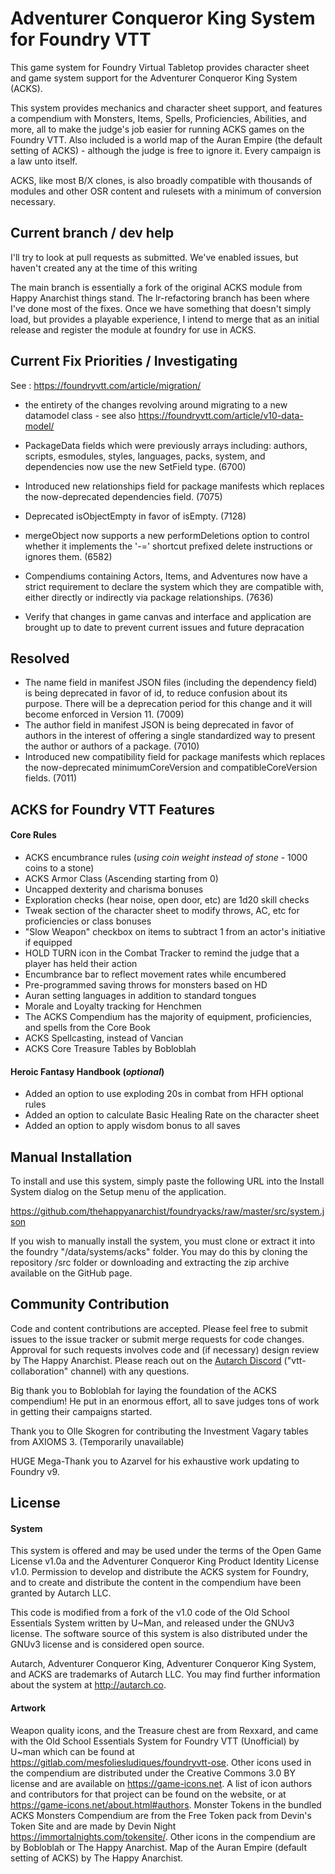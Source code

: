 # **Adventurer Conqueror King System** for Foundry VTT
This game system for Foundry Virtual Tabletop provides character sheet and game system support for the Adventurer Conqueror King System (ACKS).

This system provides mechanics and character sheet support, and features a compendium with Monsters, Items, Spells, Proficiencies, Abilities, and more, all to make the judge's job easier for running ACKS games on the Foundry VTT. Also included is a world map of the Auran Empire (the default setting of ACKS) - although the judge is free to ignore it. Every campaign is a law unto itself.

ACKS, like most B/X clones, is also broadly compatible with thousands of modules and other OSR content and rulesets with a minimum of conversion necessary.

## Current branch / dev help

I'll try to look at pull requests as submitted. We've enabled issues, but haven't created any at the time of this writing

The main branch is essentially a fork of the original ACKS module from Happy Anarchist things stand. The lr-refactoring branch has been where I've done most of the fixes. Once we have something that doesn't simply load, but provides a playable experience, I intend to merge that as an initial release and register the module at foundry for use in ACKS. 



## Current Fix Priorities / Investigating

See : <https://foundryvtt.com/article/migration/>

- the entirety of the changes revolving around migrating to a new datamodel class - see also <https://foundryvtt.com/article/v10-data-model/>
- PackageData fields which were previously arrays including: authors, scripts, esmodules, styles, languages, packs, system, and dependencies now use the new SetField type. (6700)
- Introduced new relationships field for package manifests which replaces the now-deprecated dependencies field. (7075)
- Deprecated isObjectEmpty in favor of isEmpty. (7128)
- mergeObject now supports a new performDeletions option to control whether it implements the '-=' shortcut prefixed delete instructions or ignores them. (6582)
- Compendiums containing Actors, Items, and Adventures now have a strict requirement to declare the system which they are compatible with, either directly or indirectly via package relationships. (7636)

- Verify that changes in game canvas and interface and application are brought up to date to prevent current issues and future depracation


## Resolved

- The name field in manifest JSON files (including the dependency field) is being deprecated in favor of id, to reduce confusion about its purpose. There will be a deprecation period for this change and it will become enforced in Version 11. (7009)
- The author field in manifest JSON is being deprecated in favor of authors in the interest of offering a single standardized way to present the author or authors of a package. (7010)
- Introduced new compatibility field for package manifests which replaces the now-deprecated minimumCoreVersion and compatibleCoreVersion fields. (7011)




## ACKS for Foundry VTT Features
#### **Core Rules**
- ACKS encumbrance rules (*using coin weight instead of stone* - 1000 coins to a stone)  
- ACKS Armor Class (Ascending starting from 0)
- Uncapped dexterity and charisma bonuses  
- Exploration checks (hear noise, open door, etc) are 1d20 skill checks  
- Tweak section of the character sheet to modify throws, AC, etc for proficiencies or class bonuses
- "Slow Weapon" checkbox on items to subtract 1 from an actor's initiative if equipped
- HOLD TURN icon in the Combat Tracker to remind the judge that a player has held their action
- Encumbrance bar to reflect movement rates while encumbered
- Pre-programmed saving throws for monsters based on HD
- Auran setting languages in addition to standard tongues
- Morale and Loyalty tracking for Henchmen
- The ACKS Compendium has the majority of equipment, proficiencies, and spells from the Core Book
- ACKS Spellcasting, instead of Vancian
- ACKS Core Treasure Tables by Bobloblah
#### **Heroic Fantasy Handbook** (*optional*)
- Added an option to use exploding 20s in combat from HFH optional rules  
- Added an option to calculate Basic Healing Rate on the character sheet
- Added an option to apply wisdom bonus to all saves

## Manual Installation
To install and use this system, simply paste the following URL into the Install System dialog on the Setup menu of the application.

<https://github.com/thehappyanarchist/foundryacks/raw/master/src/system.json>

If you wish to manually install the system, you must clone or extract it into the foundry "/data/systems/acks" folder. You may do this by cloning the repository /src folder or downloading and extracting the zip archive available on the GitHub page.

## Community Contribution
Code and content contributions are accepted. Please feel free to submit issues to the issue tracker or submit merge requests for code changes. Approval for such requests involves code and (if necessary) design review by The Happy Anarchist. Please reach out on the [Autarch Discord](https://discord.gg/MabfMkk) ("vtt-collaboration" channel) with any questions.

Big thank you to Bobloblah for laying the foundation of the ACKS compendium! He put in an enormous effort, all to save judges tons of work in getting their campaigns started.

Thank you to Olle Skogren for contributing the Investment Vagary tables from AXIOMS 3. (Temporarily unavailable)

HUGE Mega-Thank you to Azarvel for his exhaustive work updating to Foundry v9.

## License
#### System
This system is offered and may be used under the terms of the Open Game License v1.0a and the Adventurer Conqueror King Product Identity License v1.0. Permission to develop and distribute the ACKS system for Foundry, and to create and distribute the content in the compendium have been granted by Autarch LLC.  

This code is modified from a fork of the v1.0 code of the Old School Essentials System written by U~Man, and released under the GNUv3 license. The software source of this system is also distributed under the GNUv3 license and is considered open source.  

Autarch, Adventurer Conqueror King, Adventurer Conqueror King System, and ACKS are trademarks of Autarch LLC. You may find further information about the system at <http://autarch.co>.
#### Artwork
Weapon quality icons, and the Treasure chest are from Rexxard, and came with the Old School Essentials System for Foundry VTT (Unofficial) by U~man which can be found at <https://gitlab.com/mesfoliesludiques/foundryvtt-ose>. Other icons used in the compendium are distributed under the Creative Commons 3.0 BY license and are available on <https://game-icons.net>. A list of icon authors and contributors for that project can be found on the website, or at <https://game-icons.net/about.html#authors>. Monster Tokens in the bundled ACKS Monsters Compendium are from the Free Token pack from Devin's Token Site and are made by Devin Night <https://immortalnights.com/tokensite/>. Other icons in the compendium are by Bobloblah or The Happy Anarchist. Map of the Auran Empire (default setting of ACKS) by The Happy Anarchist.

